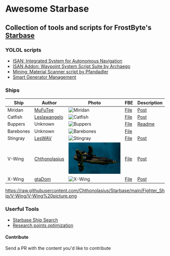 
# Awesome Starbase
## Collection of tools and scripts for FrostByte's [Starbase](https://store.steampowered.com/app/454120/Starbase/)

### YOLOL scripts

 - [ISAN: Integrated System for Autonomous Navigation](https://github.com/Collective-SB/ISAN)
 - [ISAN Addon: Waypoint System Script Suite by Archaego](https://github.com/Archaegeo/Starbase/tree/main/ISAN-Waypoint%20System)
 - [Mining: Material Scanner script by Pfandadler](https://github.com/DerPfandadler/Pfandadler-YOLOL/tree/main/Material%20Scanner)
 - [Smart Generator Management](https://steamlists.com/starbase-automatic-generator-output-with-basic-yolol/)
  
### Ships

| Ship         |      Author    | Photo                                                 | FBE | Description |
|--------------|---------------|-------------------------------------------------------|-----|-------------|
| Miridan     |  [MuFuTee](https://www.reddit.com/r/starbase/comments/pb97b3/miridan_the_living_one_my_newest_project_is_alive/haa5eq3/?utm_source=reddit&utm_medium=web2x&context=3) |![Miridan](/blueprints/custom/miridan/ih8ibecglhj71.webp)           | [File](/blueprints/custom/miridan/ship_1140.fbe)           |    [Post](https://www.reddit.com/gallery/pb97b3)         |
| Catfish   |     [Leslawangelo](https://old.reddit.com/r/starbase/comments/p7c1fw/many_people_asked_for_blueprint_of_my_catfish_you/h9ikzh0/)              |  ![Catfish](/blueprints/custom/catfish/tzcfracmfai71.webp)   | [File](https://old.reddit.com/r/starbase/comments/p7c1fw/many_people_asked_for_blueprint_of_my_catfish_you/h9ikzh0/) | [Post](https://old.reddit.com/r/starbase/comments/p7c1fw/many_people_asked_for_blueprint_of_my_catfish_you/)          |
| Buppers   |     Unknown   |  ![Buppers](/blueprints/custom/buppers/buppers.jpg)   | [File](/blueprints/custom/buppers/1.fbe) |  [Readme](/blueprints/custom/buppers) |
| Barebones   |     Unknown   |  ![Barebones](/blueprints/custom/barebones/barebones-mat.png)   | [File](/blueprints/custom/barebones/ship_15.fbe) |   |
| Stingray   |     [LesWAV](https://www.patreon.com/lesWAV)              |  ![Stingray](/blueprints/custom/stingray/Stingray.png)   | [File](https://www.patreon.com/posts/hf-t2-stingray-55422863) | [Post](https://www.patreon.com/posts/hf-t2-stingray-55422863)          |
| V-Wing   |     [Chthonolasius](https://github.com/Chthonolasius)              |  ![V-Wing](https://raw.githubusercontent.com/Chthonolasius/Starbase/main/Fighter_Ship/V-Wing/V-Wing%20picture.png)   | [File](https://github.com/Chthonolasius/Starbase/tree/main/Fighter_Ship/V-Wing) | [Post](https://www.reddit.com/r/starbase/comments/pduw1j/vwing_version_8_are_actually_available_link_to_dl/)          |
| X-Wing   |     [gtaDom](https://www.reddit.com/user/gtaDom/)              |  ![X-Wing](https://raw.githubusercontent.com/xymor/awesome-starbase/master/blueprints/custom/xwing/h6chbgjlsjk71.webp)   | [File](https://www.reddit.com/r/starbase/comments/pepf2t/xwing_blueprint/) | [Post](https://www.reddit.com/r/starbase/comments/pepf2t/xwing_blueprint/)          |

https://raw.githubusercontent.com/Chthonolasius/Starbase/main/Fighter_Ship/V-Wing/V-Wing%20picture.png
### Userful Tools

 - [Starbase Ship Search](https://sb-creators.org/)
 - [Research points optimization](https://docs.google.com/spreadsheets/d/19Ce3veTJyVLm_qoAqV4QWIJNODuXwLbvv2GhGB37Nkg/edit#gid=493085647)
#### Contribute
 Send a PR with the content you'd like to contribute
